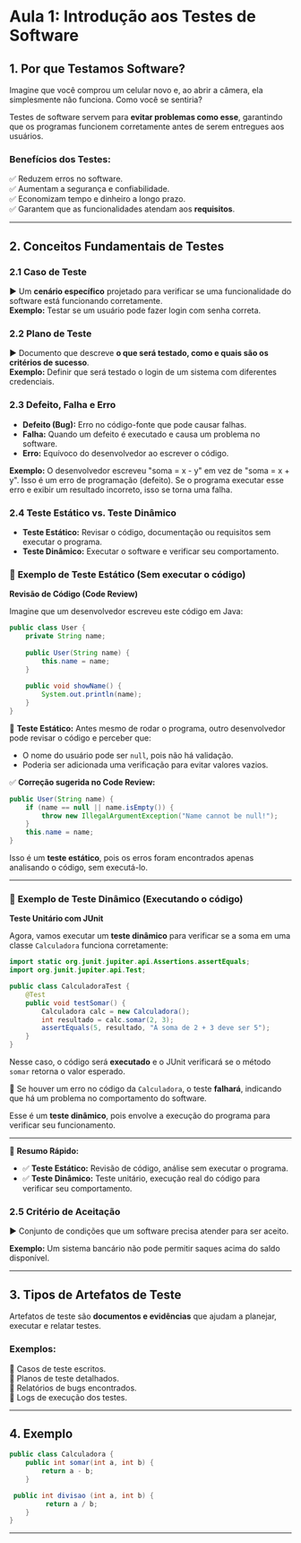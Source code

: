 # Aula 1: Introdução aos Testes de Software


## 1. Por que Testamos Software?

Imagine que você comprou um celular novo e, ao abrir a câmera, ela simplesmente não funciona. Como você se sentiria?

Testes de software servem para **evitar problemas como esse**, garantindo que os programas funcionem corretamente antes de serem entregues aos usuários.

### Benefícios dos Testes:
✅ Reduzem erros no software.  
✅ Aumentam a segurança e confiabilidade.  
✅ Economizam tempo e dinheiro a longo prazo.  
✅ Garantem que as funcionalidades atendam aos **requisitos**.

---

## 2. Conceitos Fundamentais de Testes

### 2.1 Caso de Teste
▶ Um **cenário específico** projetado para verificar se uma funcionalidade do software está funcionando corretamente.  
**Exemplo:** Testar se um usuário pode fazer login com senha correta.

### 2.2 Plano de Teste
▶ Documento que descreve **o que será testado, como e quais são os critérios de sucesso**.  
**Exemplo:** Definir que será testado o login de um sistema com diferentes credenciais.

### 2.3 Defeito, Falha e Erro
- **Defeito (Bug):** Erro no código-fonte que pode causar falhas.  
- **Falha:** Quando um defeito é executado e causa um problema no software.  
- **Erro:** Equívoco do desenvolvedor ao escrever o código.

**Exemplo:** O desenvolvedor escreveu "soma = x - y" em vez de "soma = x + y". Isso é um erro de programação (defeito). Se o programa executar esse erro e exibir um resultado incorreto, isso se torna uma falha.

### 2.4 Teste Estático vs. Teste Dinâmico
- **Teste Estático:** Revisar o código, documentação ou requisitos sem executar o programa.  
- **Teste Dinâmico:** Executar o software e verificar seu comportamento.

### 📝 **Exemplo de Teste Estático** (Sem executar o código)  
**Revisão de Código (Code Review)**  

Imagine que um desenvolvedor escreveu este código em Java:  
```java
public class User {
    private String name;
    
    public User(String name) {
        this.name = name;
    }
    
    public void showName() {
        System.out.println(name);
    }
}
```
🔎 **Teste Estático:** Antes mesmo de rodar o programa, outro desenvolvedor pode revisar o código e perceber que:  
- O nome do usuário pode ser `null`, pois não há validação.  
- Poderia ser adicionada uma verificação para evitar valores vazios.  

✅ **Correção sugerida no Code Review:**  
```java
public User(String name) {
    if (name == null || name.isEmpty()) {
        throw new IllegalArgumentException("Name cannot be null!");
    }
    this.name = name;
}
```
Isso é um **teste estático**, pois os erros foram encontrados apenas analisando o código, sem executá-lo.

---

### 🏃 **Exemplo de Teste Dinâmico** (Executando o código)  
**Teste Unitário com JUnit**  

Agora, vamos executar um **teste dinâmico** para verificar se a soma em uma classe `Calculadora` funciona corretamente:  
```java
import static org.junit.jupiter.api.Assertions.assertEquals;
import org.junit.jupiter.api.Test;

public class CalculadoraTest {
    @Test
    public void testSomar() {
        Calculadora calc = new Calculadora();
        int resultado = calc.somar(2, 3);
        assertEquals(5, resultado, "A soma de 2 + 3 deve ser 5");
    }
}
```
Nesse caso, o código será **executado** e o JUnit verificará se o método `somar` retorna o valor esperado.  

🔎 Se houver um erro no código da `Calculadora`, o teste **falhará**, indicando que há um problema no comportamento do software.  

Esse é um **teste dinâmico**, pois envolve a execução do programa para verificar seu funcionamento.  

---

📌 **Resumo Rápido:**  
- ✅ **Teste Estático:** Revisão de código, análise sem executar o programa.  
- ✅ **Teste Dinâmico:** Teste unitário, execução real do código para verificar seu comportamento.  

### 2.5 Critério de Aceitação
▶ Conjunto de condições que um software precisa atender para ser aceito.

**Exemplo:** Um sistema bancário não pode permitir saques acima do saldo disponível.

---

## 3. Tipos de Artefatos de Teste
Artefatos de teste são **documentos e evidências** que ajudam a planejar, executar e relatar testes.

### Exemplos:
📌 Casos de teste escritos.  
📌 Planos de teste detalhados.  
📌 Relatórios de bugs encontrados.  
📌 Logs de execução dos testes.

---

## 4. Exemplo

  
   ```java
   public class Calculadora {
       public int somar(int a, int b) {
           return a - b; 
       }

    public int divisao (int a, int b) {
            return a / b;
       }
   }
   ```

  

---



